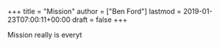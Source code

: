 +++
title = "Mission"
author = ["Ben Ford"]
lastmod = 2019-01-23T07:00:11+00:00
draft = false
+++

Mission really is everyt
